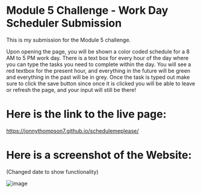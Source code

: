 # Module 5 Challenge - Work Day Scheduler Submission 

This is my submission for the Module 5 challenge. 

Upon opening the page, you will be shown a color coded schedule for a 8 AM to 5 PM work day. There is a text box for every hour of the day where you can type the tasks you need to complete within the day. You will see a red textbox for the present hour, and everything in the future will be green and everything in the past will be in grey. Once the task is typed out make sure to click the save button since once it is clicked you will be able to leave or refresh the page, and your input will still be there!

# Here is the link to the live page:

https://jonnythompson7.github.io/schedulemeplease/

# Here is a screenshot of the Website: 
(Changed date to show functionality)

![image](https://user-images.githubusercontent.com/104740057/176581292-a0b19db7-9844-4215-b013-596c038664d6.png)
